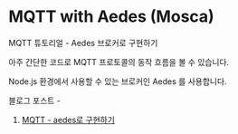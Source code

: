 # MQTT with Aedes (Mosca)

MQTT 튜토리얼 - Aedes 브로커로 구현하기

아주 간단한 코드로 MQTT 프로토콜의 동작 흐름을 볼 수 있습니다.

Node.js 환경에서 사용할 수 있는 브로커인 Aedes 를 사용합니다.

블로그 포스트 -

1. [MQTT - aedes로 구현하기](https://hyunwoo045.github.io/nodejs/mqtt/aedes/2021/09/26/MQTT-aedes.html)
